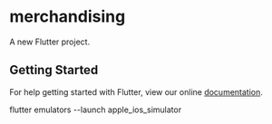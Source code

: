 # merchandising

A new Flutter project.

## Getting Started

For help getting started with Flutter, view our online
[documentation](https://flutter.io/).

flutter emulators --launch apple_ios_simulator